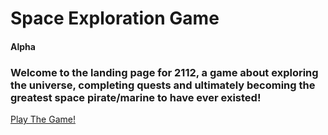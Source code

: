 # Space Exploration Game

#### Alpha

### Welcome to the landing page for 2112, a game about exploring the universe, completing quests and ultimately becoming the greatest space pirate/marine to have ever existed!

[Play The Game!](https://maxvanasten.github.io/Space-Game/client/)
